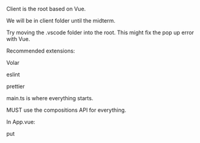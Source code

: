 Client is the root based on Vue.

We will be in client folder until the midterm.

Try moving the .vscode folder into the root. This might fix the pop up error with Vue.

Recommended extensions:

Volar

eslint

prettier


main.ts is where everything starts.

MUST use the compositions API for everything. 

In App.vue: 

put <script setup lang ="ts">

hmr: hot module reloaded.

When deleting something, get rid of it, get rid of its references, and get rid of any tags that are using it.

Will be graded on code organization.

Delete welcome and welcomeitem

Delete icons folder from components.

.gitkeep: Making sure that the folder exists in git.

Get rid of all css that vue gives you.

import fortawesome/fontawesome-free "^5.15.4" in package.json

in main.ts: import '@fontawesome/fontawesome-free/css/all.css'

commit features often. 


go to components folder, create a new file: NavBar.vue

Type: vb and select the thing below.
vbase-3-ts setup

Paste the navbar template

in App.gue:


